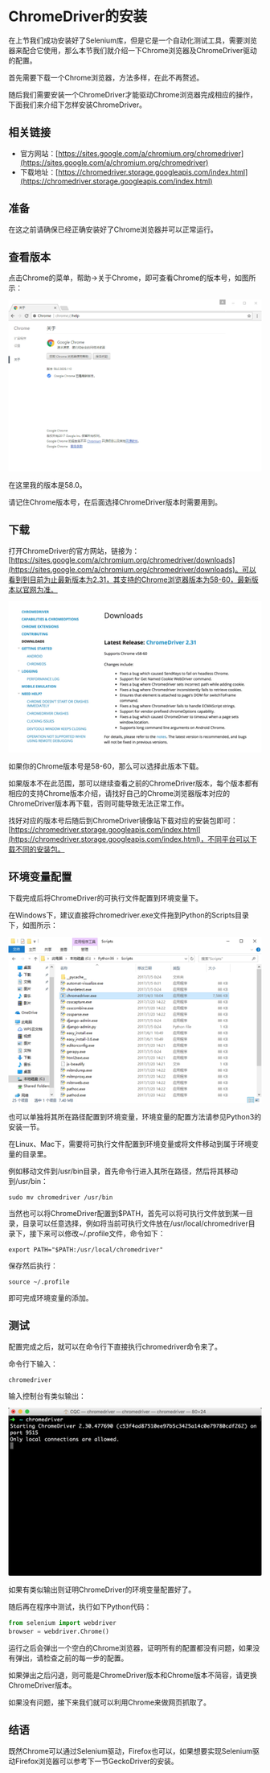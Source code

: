 # ChromeDriver的安装

在上节我们成功安装好了Selenium库，但是它是一个自动化测试工具，需要浏览器来配合它使用，那么本节我们就介绍一下Chrome浏览器及ChromeDriver驱动的配置。

首先需要下载一个Chrome浏览器，方法多样，在此不再赘述。

随后我们需要安装一个ChromeDriver才能驱动Chrome浏览器完成相应的操作，下面我们来介绍下怎样安装ChromeDriver。

## 相关链接

* 官方网站：[https://sites.google.com/a/chromium.org/chromedriver](https://sites.google.com/a/chromium.org/chromedriver)
* 下载地址：[https://chromedriver.storage.googleapis.com/index.html](https://chromedriver.storage.googleapis.com/index.html)

## 准备

在这之前请确保已经正确安装好了Chrome浏览器并可以正常运行。

## 查看版本

点击Chrome的菜单，帮助->关于Chrome，即可查看Chrome的版本号，如图所示：

![](./assets/2017-06-04-20-51-56.jpg)

在这里我的版本是58.0。

请记住Chrome版本号，在后面选择ChromeDriver版本时需要用到。

## 下载

打开ChromeDriver的官方网站，链接为：[https://sites.google.com/a/chromium.org/chromedriver/downloads](https://sites.google.com/a/chromium.org/chromedriver/downloads)。可以看到到目前为止最新版本为2.31，其支持的Chrome浏览器版本为58-60，最新版本以官网为准。

![](./assets/2017-08-15-16-32-19.jpg)

如果你的Chrome版本号是58-60，那么可以选择此版本下载。

如果版本不在此范围，那可以继续查看之前的ChromeDriver版本，每个版本都有相应的支持Chrome版本介绍，请找好自己的Chrome浏览器版本对应的ChromeDriver版本再下载，否则可能导致无法正常工作。

找好对应的版本号后随后到ChromeDriver镜像站下载对应的安装包即可：[https://chromedriver.storage.googleapis.com/index.html](https://chromedriver.storage.googleapis.com/index.html)，不同平台可以下载不同的安装包。

## 环境变量配置

下载完成后将ChromeDriver的可执行文件配置到环境变量下。

在Windows下，建议直接将chromedriver.exe文件拖到Python的Scripts目录下，如图所示：

![](./assets/2017-08-04-11-31-54.jpg)

也可以单独将其所在路径配置到环境变量，环境变量的配置方法请参见Python3的安装一节。

在Linux、Mac下，需要将可执行文件配置到环境变量或将文件移动到属于环境变量的目录里。

例如移动文件到/usr/bin目录，首先命令行进入其所在路径，然后将其移动到/usr/bin：

```
sudo mv chromedriver /usr/bin
```

当然也可以将ChromeDriver配置到$PATH，首先可以将可执行文件放到某一目录，目录可以任意选择，例如将当前可执行文件放在/usr/local/chromedriver目录下，接下来可以修改~/.profile文件，命令如下：

```
export PATH="$PATH:/usr/local/chromedriver"
```

保存然后执行：

```
source ~/.profile
```

即可完成环境变量的添加。

## 测试

配置完成之后，就可以在命令行下直接执行chromedriver命令来了。

命令行下输入：

```
chromedriver
```

输入控制台有类似输出：

![](./assets/2017-08-04-11-19-33.jpg)

如果有类似输出则证明ChromeDriver的环境变量配置好了。

随后再在程序中测试，执行如下Python代码：

```python
from selenium import webdriver
browser = webdriver.Chrome()
```

运行之后会弹出一个空白的Chrome浏览器，证明所有的配置都没有问题，如果没有弹出，请检查之前的每一步的配置。

如果弹出之后闪退，则可能是ChromeDriver版本和Chrome版本不简容，请更换ChromeDriver版本。

如果没有问题，接下来我们就可以利用Chrome来做网页抓取了。

## 结语

既然Chrome可以通过Selenium驱动，Firefox也可以，如果想要实现Selenium驱动Firefox浏览器可以参考下一节GeckoDriver的安装。
